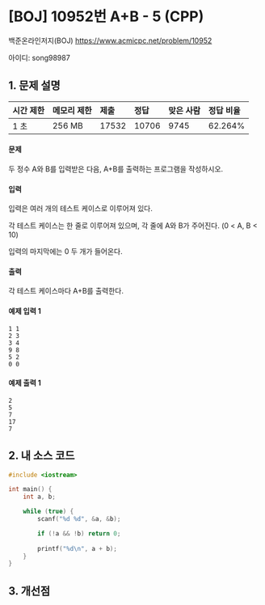 # [BOJ] 10952번 A+B - 5 (CPP)

백준온라인저지(BOJ) https://www.acmicpc.net/problem/10952

아이디: song98987



## 1. 문제 설명

| 시간 제한 | 메모리 제한 | 제출  | 정답  | 맞은 사람 | 정답 비율 |
| :-------- | :---------- | :---- | :---- | :-------- | :-------- |
| 1 초      | 256 MB      | 17532 | 10706 | 9745      | 62.264%   |

#### 문제

두 정수 A와 B를 입력받은 다음, A+B를 출력하는 프로그램을 작성하시오.

#### 입력

입력은 여러 개의 테스트 케이스로 이루어져 있다.

각 테스트 케이스는 한 줄로 이루어져 있으며, 각 줄에 A와 B가 주어진다. (0 < A, B < 10)

입력의 마지막에는 0 두 개가 들어온다.

#### 출력

각 테스트 케이스마다 A+B를 출력한다.



#### 예제 입력 1

```
1 1
2 3
3 4
9 8
5 2
0 0
```

#### 예제 출력 1

```
2
5
7
17
7
```



## 2. 내 소스 코드

```C++
#include <iostream>

int main() {
	int a, b;

	while (true) {
		scanf("%d %d", &a, &b);

		if (!a && !b) return 0;
		
		printf("%d\n", a + b);
	}
}
```



## 3. 개선점

